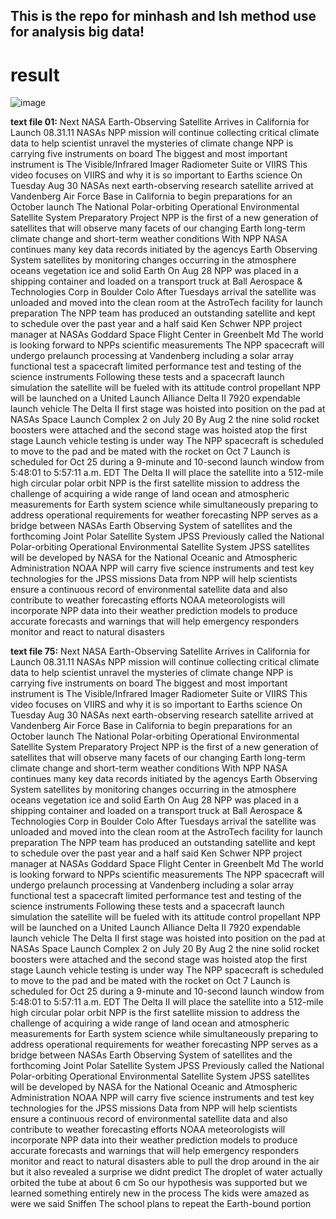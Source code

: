 ## This is the repo for minhash and lsh method use for analysis big data!

# result
![image](https://github.com/user-attachments/assets/5f48a6fa-60b4-43e0-8553-74a567ce9592)

**text file 01:** Next NASA Earth-Observing Satellite Arrives in California for Launch 08.31.11 NASAs NPP mission will continue collecting critical climate data to help scientist unravel the mysteries of climate change NPP is carrying five instruments on board The biggest and most important instrument is The Visible/Infrared Imager Radiometer Suite or VIIRS This video focuses on VIIRS and why it is so important to Earths science On Tuesday Aug 30 NASAs next earth-observing research satellite arrived at Vandenberg Air Force Base in California to begin preparations for an October launch The National Polar-orbiting Operational Environmental Satellite System Preparatory Project NPP is the first of a new generation of satellites that will observe many facets of our changing Earth long-term climate change and short-term weather conditions With NPP NASA continues many key data records initiated by the agencys Earth Observing System satellites by monitoring changes occurring in the atmosphere oceans vegetation ice and solid Earth On Aug 28 NPP was placed in a shipping container and loaded on a transport truck at Ball Aerospace & Technologies Corp in Boulder Colo After Tuesdays arrival the satellite was unloaded and moved into the clean room at the AstroTech facility for launch preparation The NPP team has produced an outstanding satellite and kept to schedule over the past year and a half said Ken Schwer NPP project manager at NASAs Goddard Space Flight Center in Greenbelt Md The world is looking forward to NPPs scientific measurements The NPP spacecraft will undergo prelaunch processing at Vandenberg including a solar array functional test a spacecraft limited performance test and testing of the science instruments Following these tests and a spacecraft launch simulation the satellite will be fueled with its attitude control propellant NPP will be launched on a United Launch Alliance Delta II 7920 expendable launch vehicle The Delta II first stage was hoisted into position on the pad at NASAs Space Launch Complex 2 on July 20 By Aug 2 the nine solid rocket boosters were attached and the second stage was hoisted atop the first stage Launch vehicle testing is under way The NPP spacecraft is scheduled to move to the pad and be mated with the rocket on Oct 7 Launch is scheduled for Oct 25 during a 9-minute and 10-second launch window from 5:48:01 to 5:57:11 a.m. EDT The Delta II will place the satellite into a 512-mile high circular polar orbit NPP is the first satellite mission to address the challenge of acquiring a wide range of land ocean and atmospheric measurements for Earth system science while simultaneously preparing to address operational requirements for weather forecasting NPP serves as a bridge between NASAs Earth Observing System of satellites and the forthcoming Joint Polar Satellite System JPSS Previously called the National Polar-orbiting Operational Environmental Satellite System JPSS satellites will be developed by NASA for the National Oceanic and Atmospheric Administration NOAA NPP will carry five science instruments and test key technologies for the JPSS missions Data from NPP will help scientists ensure a continuous record of environmental satellite data and also contribute to weather forecasting efforts NOAA meteorologists will incorporate NPP data into their weather prediction models to produce accurate forecasts and warnings that will help emergency responders monitor and react to natural disasters

**text file 75:** Next NASA Earth-Observing Satellite Arrives in California for Launch 08.31.11 NASAs NPP mission will continue collecting critical climate data to help scientist unravel the mysteries of climate change NPP is carrying five instruments on board The biggest and most important instrument is The Visible/Infrared Imager Radiometer Suite or VIIRS This video focuses on VIIRS and why it is so important to Earths science On Tuesday Aug 30 NASAs next earth-observing research satellite arrived at Vandenberg Air Force Base in California to begin preparations for an October launch The National Polar-orbiting Operational Environmental Satellite System Preparatory Project NPP is the first of a new generation of satellites that will observe many facets of our changing Earth long-term climate change and short-term weather conditions With NPP NASA continues many key data records initiated by the agencys Earth Observing System satellites by monitoring changes occurring in the atmosphere oceans vegetation ice and solid Earth On Aug 28 NPP was placed in a shipping container and loaded on a transport truck at Ball Aerospace & Technologies Corp in Boulder Colo After Tuesdays arrival the satellite was unloaded and moved into the clean room at the AstroTech facility for launch preparation The NPP team has produced an outstanding satellite and kept to schedule over the past year and a half said Ken Schwer NPP project manager at NASAs Goddard Space Flight Center in Greenbelt Md The world is looking forward to NPPs scientific measurements The NPP spacecraft will undergo prelaunch processing at Vandenberg including a solar array functional test a spacecraft limited performance test and testing of the science instruments Following these tests and a spacecraft launch simulation the satellite will be fueled with its attitude control propellant NPP will be launched on a United Launch Alliance Delta II 7920 expendable launch vehicle The Delta II first stage was hoisted into position on the pad at NASAs Space Launch Complex 2 on July 20 By Aug 2 the nine solid rocket boosters were attached and the second stage was hoisted atop the first stage Launch vehicle testing is under way The NPP spacecraft is scheduled to move to the pad and be mated with the rocket on Oct 7 Launch is scheduled for Oct 25 during a 9-minute and 10-second launch window from 5:48:01 to 5:57:11 a.m. EDT The Delta II will place the satellite into a 512-mile high circular polar orbit NPP is the first satellite mission to address the challenge of acquiring a wide range of land ocean and atmospheric measurements for Earth system science while simultaneously preparing to address operational requirements for weather forecasting NPP serves as a bridge between NASAs Earth Observing System of satellites and the forthcoming Joint Polar Satellite System JPSS Previously called the National Polar-orbiting Operational Environmental Satellite System JPSS satellites will be developed by NASA for the National Oceanic and Atmospheric Administration NOAA NPP will carry five science instruments and test key technologies for the JPSS missions Data from NPP will help scientists ensure a continuous record of environmental satellite data and also contribute to weather forecasting efforts NOAA meteorologists will incorporate NPP data into their weather prediction models to produce accurate forecasts and warnings that will help emergency responders monitor and react to natural disasters able to pull the drop around in the air but it also revealed a surprise we didnt predict The droplet of water actually orbited the tube at about 6 cm So our hypothesis was supported but we learned something entirely new in the process The kids were amazed as were we said Sniffen The school plans to repeat the Earth-bound portion


